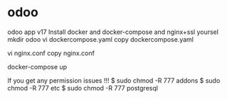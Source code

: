# odoo
odoo app v17
Install docker and docker-compose and nginx+ssl yoursel
mkdir odoo
vi dockercompose.yaml
copy dockercompose.yaml

vi  nginx.conf
copy  nginx.conf

docker-compose up

If you get any permission issues !!!
$ sudo chmod -R 777 addons
$ sudo chmod -R 777 etc
$ sudo chmod -R 777 postgresql
